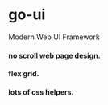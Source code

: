 # go-ui
Modern Web UI Framework

#### no scroll web page design.
#### flex grid.
#### lots of css helpers.